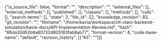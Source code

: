 {"is_source_file": false, "format": "", "description": "", "external_files": [], "external_methods": [], "published": [], "classes": [], "methods": [], "calls": [], "search-terms": [], "state": 2, "file_id": 22, "knowledge_revision": 83, "git_revision": "", "filename": "/home/kavia/workspace/ott-claro-backend-simulation/kavia-docs/API-Implementation-Review.md", "hash": "86da30d52b8a80732d805183fab8ab77", "format-version": 4, "code-base-name": "default", "revision_history": [{"83": ""}]}